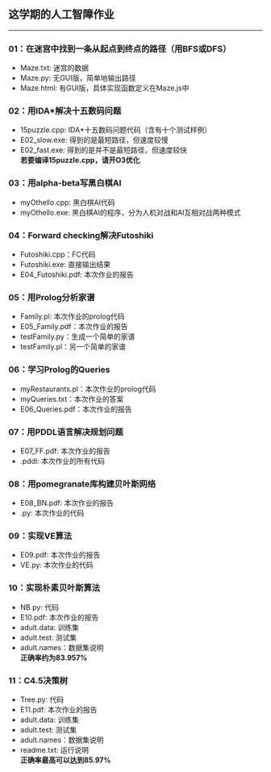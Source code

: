 ## 这学期的人工智障作业  
---  
### 01：在迷宫中找到一条从起点到终点的路径（用BFS或DFS）  
- Maze.txt: 迷宫的数据  
- Maze.py: 无GUI版，简单地输出路径  
- Maze.html: 有GUI版，具体实现函数定义在Maze.js中  

### 02：用IDA*解决十五数码问题  
- 15puzzle.cpp: IDA*十五数码问题代码（含有十个测试样例）    
- E02_slow.exe: 得到的是最短路径，但速度较慢  
- E02_fast.exe: 得到的是并不是最短路径，但速度较快  
**若要编译15puzzle.cpp，请开O3优化**  
  
### 03：用alpha-beta写黑白棋AI  
- myOthello.cpp: 黑白棋AI代码  
- myOthello.exe: 黑白棋AI的程序，分为人机对战和AI互相对战两种模式  
  
### 04：Forward checking解决Futoshiki  
- Futoshiki.cpp：FC代码  
- Futoshiki.exe: 直接输出结果  
- E04_Futoshiki.pdf: 本次作业的报告  
  
### 05：用Prolog分析家谱  
- Family.pl: 本次作业的prolog代码  
- E05_Family.pdf：本次作业的报告  
- testFamily.py：生成一个简单的家谱  
- testFamily.pl：另一个简单的家谱  

### 06：学习Prolog的Queries  
- myRestaurants.pl：本次作业的prolog代码  
- myQueries.txt：本次作业的答案  
- E06_Queries.pdf：本次作业的报告  

### 07：用PDDL语言解决规划问题  
- E07_FF.pdf: 本次作业的报告  
- .pddl: 本次作业的所有代码  
  
### 08：用pomegranate库构建贝叶斯网络  
- E08_BN.pdf: 本次作业的报告  
- .py: 本次作业的代码  

### 09：实现VE算法  
- E09.pdf: 本次作业的报告  
- VE.py: 本次作业的代码  

### 10：实现朴素贝叶斯算法  
- NB.py: 代码  
- E10.pdf: 本次作业的报告  
- adult.data: 训练集  
- adult.test: 测试集  
- adult.names：数据集说明  
**正确率约为83.957%**  

### 11：C4.5决策树  
- Tree.py: 代码  
- E11.pdf: 本次作业的报告  
- adult.data: 训练集  
- adult.test: 测试集  
- adult.names：数据集说明  
- readme.txt: 运行说明  
**正确率最高可以达到85.97%**  